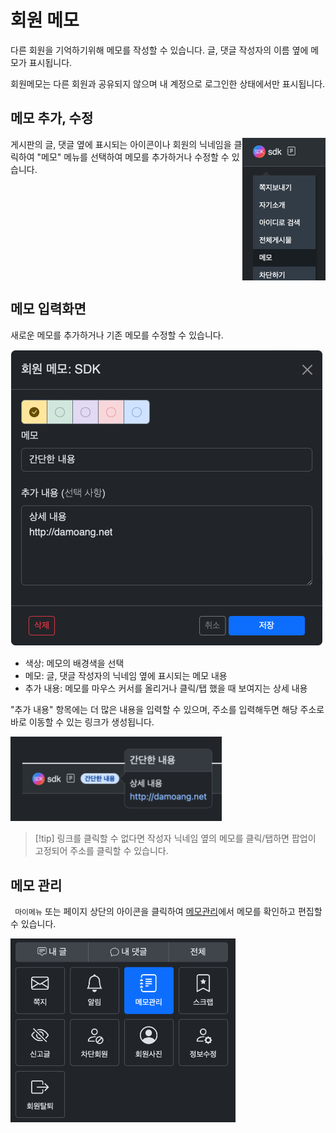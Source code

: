 # 회원 메모

다른 회원을 기억하기위해 메모를 작성할 수 있습니다. 글, 댓글 작성자의 이름 옆에 메모가 표시됩니다.

회원메모는 다른 회원과 공유되지 않으며 내 계정으로 로그인한 상태에서만 표시됩니다.

## 메모 추가, 수정

<img src="./img/memo-menu.png" alt="다모앙 회원메모 추가하기" style="width: 133px; float: right;" />

게시판의 글, 댓글 옆에 표시되는 <code><i class="bi bi-journal-text"></i></code> 아이콘이나 회원의 닉네임을 클릭하여 "메모" 메뉴를 선택하여 메모를 추가하거나 수정할 수 있습니다.

<br style="clear: both;">

## 메모 입력화면

새로운 메모를 추가하거나 기존 메모를 수정할 수 있습니다.

<p>
<img src="./img/memo-edit.png" alt="다모앙 회원메모 편집하기" style="width: 500px;" />
</p>

- 색상: 메모의 배경색을 선택
- 메모: 글, 댓글 작성자의 닉네임 옆에 표시되는 메모 내용
- 추가 내용: 메모를 마우스 커서를 올리거나 클릭/탭 했을 때 보여지는 상세 내용

"추가 내용" 항목에는 더 많은 내용을 입력할 수 있으며, 주소를 입력해두면 해당 주소로 바로 이동할 수 있는 링크가 생성됩니다.

<img src="./img/memo-preview.png" alt="다모앙 회원메모 추가하기" style="width: 338px;" />

> [!tip] 링크를 클릭할 수 없다면
> 작성자 닉네임 옆의 메모를 클릭/탭하면 팝업이 고정되어 주소를 클릭할 수 있습니다.

## 메모 관리

<code><i class="bi bi-grid"></i> 마이메뉴</code> 또는 페이지 상단의 <code><i class="bi bi-person-circle"></i></code> 아이콘을 클릭하여 <a href="https://damoang.net/plugin/da_member_memo/public/memo_list.php" target="_blank"><i class="bi bi-journal-text"></i> 메모관리</a>에서 메모를 확인하고 편집할 수 있습니다.

<img src="./img/memo-list.png" alt="다모앙 회원메모 관리" style="width: 360px;" />
